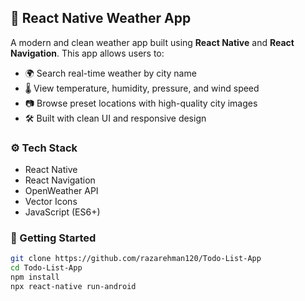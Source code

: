 ## 📱 React Native Weather App

A modern and clean weather app built using **React Native** and **React Navigation**. This app allows users to:

- 🌍 Search real-time weather by city name
- 🌡️ View temperature, humidity, pressure, and wind speed
- 📷 Browse preset locations with high-quality city images
- 🛠️ Built with clean UI and responsive design

### ⚙️ Tech Stack
- React Native
- React Navigation
- OpenWeather API
- Vector Icons
- JavaScript (ES6+)

### 🚀 Getting Started
```bash
git clone https://github.com/razarehman120/Todo-List-App
cd Todo-List-App
npm install
npx react-native run-android
